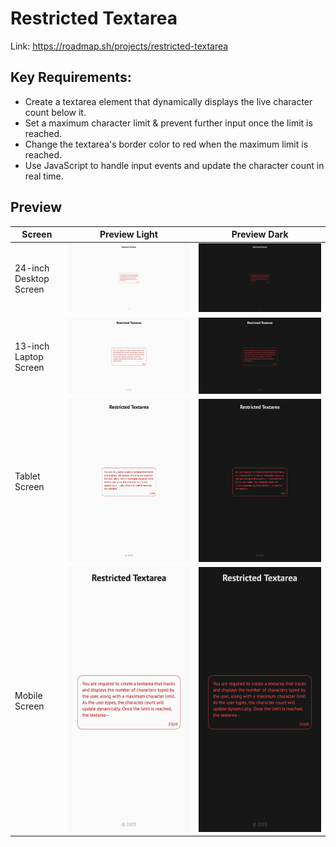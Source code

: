 # Restricted Textarea

Link: https://roadmap.sh/projects/restricted-textarea

## Key Requirements:

- Create a textarea element that dynamically displays the live character count below it.
- Set a maximum character limit & prevent further input once the limit is reached.
- Change the textarea's border color to red when the maximum limit is reached.
- Use JavaScript to handle input events and update the character count in real time.

## Preview

| Screen                 | Preview Light                                    | Preview Dark                                   |
| ---------------------- | ------------------------------------------------ | ---------------------------------------------- |
| 24-inch Desktop Screen | ![Desktop Light](./preview/12-light-desktop.png) | ![Desktop Dark](./preview/12-dark-desktop.png) |
| 13-inch Laptop Screen  | ![Laptop Light](./preview/12-light-laptop.png)   | ![Laptop Dark](./preview/12-dark-laptop.png)   |
| Tablet Screen          | ![Tablet Light](./preview/12-light-tablet.png)   | ![Tablet Dark](./preview/12-dark-tablet.png)   |
| Mobile Screen          | ![Mobile Light](./preview/12-light-mobile.png)   | ![Mobile Dark](./preview/12-dark-mobile.png)   |
